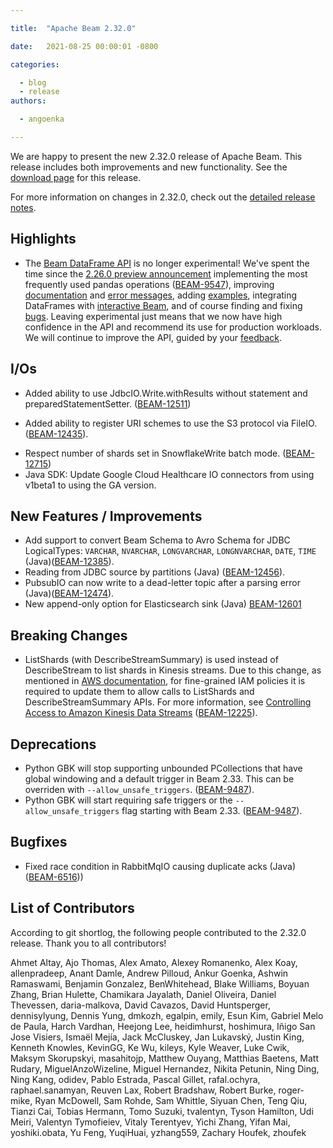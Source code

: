 ```yaml
---

title:  "Apache Beam 2.32.0"

date:   2021-08-25 00:00:01 -0800

categories:

  - blog
  - release
authors:

  - angoenka

---
```


<!--

Licensed under the Apache License, Version 2.0 (the "License");

you may not use this file except in compliance with the License.

You may obtain a copy of the License at

http://www.apache.org/licenses/LICENSE-2.0

Unless required by applicable law or agreed to in writing, software

distributed under the License is distributed on an "AS IS" BASIS,

WITHOUT WARRANTIES OR CONDITIONS OF ANY KIND, either express or implied.

See the License for the specific language governing permissions and

limitations under the License.

-->

We are happy to present the new 2.32.0 release of Apache Beam. This release includes both improvements and new functionality.
See the [download page](/get-started/downloads/#2320-2021-08-11) for this release.

<!-- more -->

For more information on changes in 2.32.0, check out the [detailed release notes](https://issues.apache.org/jira/secure/ReleaseNote.jspa?projectId=12319527&version=12349992).


## Highlights
* The [Beam DataFrame
  API](/documentation/dsls/dataframes/overview/) is no
  longer experimental! We've spent the time since the [2.26.0 preview
  announcement](/blog/dataframe-api-preview-available/)
  implementing the most frequently used pandas operations
  ([BEAM-9547](https://issues.apache.org/jira/browse/BEAM-9547)), improving
  [documentation](https://beam.apache.org/releases/pydoc/current/apache_beam.dataframe.html)
  and [error messages](https://issues.apache.org/jira/browse/BEAM-12028),
  adding
  [examples](https://github.com/apache/beam/tree/master/sdks/python/apache_beam/examples/dataframe),
  integrating DataFrames with [interactive
  Beam](https://beam.apache.org/releases/pydoc/current/apache_beam.runners.interactive.interactive_beam.html),
  and of course finding and fixing
  [bugs](https://issues.apache.org/jira/issues/?jql=project%3DBEAM%20AND%20issuetype%3DBug%20AND%20status%3DResolved%20AND%20component%3Ddsl-dataframe).
  Leaving experimental just means that we now have high confidence in the API
  and recommend its use for production workloads. We will continue to improve
  the API, guided by your
  [feedback](/community/contact-us/).


## I/Os

* Added ability to use JdbcIO.Write.withResults without statement and preparedStatementSetter. ([BEAM-12511](https://issues.apache.org/jira/browse/BEAM-12511))
- Added ability to register URI schemes to use the S3 protocol via FileIO. ([BEAM-12435](https://issues.apache.org/jira/browse/BEAM-12435)).
* Respect number of shards set in SnowflakeWrite batch mode. ([BEAM-12715](https://issues.apache.org/jira/browse/BEAM-12715))
* Java SDK: Update Google Cloud Healthcare IO connectors from using v1beta1 to using the GA version.

## New Features / Improvements

* Add support to convert Beam Schema to Avro Schema for JDBC LogicalTypes:
  `VARCHAR`, `NVARCHAR`, `LONGVARCHAR`, `LONGNVARCHAR`, `DATE`, `TIME`
  (Java)([BEAM-12385](https://issues.apache.org/jira/browse/BEAM-12385)).
* Reading from JDBC source by partitions (Java) ([BEAM-12456](https://issues.apache.org/jira/browse/BEAM-12456)).
* PubsubIO can now write to a dead-letter topic after a parsing error (Java)([BEAM-12474](https://issues.apache.org/jira/browse/BEAM-12474)).
* New append-only option for Elasticsearch sink (Java) [BEAM-12601](https://issues.apache.org/jira/browse/BEAM-12601)

## Breaking Changes

* ListShards (with DescribeStreamSummary) is used instead of DescribeStream to list shards in Kinesis streams. Due to this change, as mentioned in [AWS documentation](https://docs.aws.amazon.com/kinesis/latest/APIReference/API_ListShards.html), for fine-grained IAM policies it is required to update them to allow calls to ListShards and DescribeStreamSummary APIs. For more information, see [Controlling Access to Amazon Kinesis Data Streams](https://docs.aws.amazon.com/streams/latest/dev/controlling-access.html) ([BEAM-12225](https://issues.apache.org/jira/browse/BEAM-12225)).

## Deprecations

* Python GBK will stop supporting unbounded PCollections that have global windowing and a default trigger in Beam 2.33. This can be overriden with `--allow_unsafe_triggers`. ([BEAM-9487](https://issues.apache.org/jira/browse/BEAM-9487)).
* Python GBK will start requiring safe triggers or the `--allow_unsafe_triggers` flag starting with Beam 2.33. ([BEAM-9487](https://issues.apache.org/jira/browse/BEAM-9487)).

## Bugfixes

* Fixed race condition in RabbitMqIO causing duplicate acks (Java) ([BEAM-6516](https://issues.apache.org/jira/browse/BEAM-6516)))


## List of Contributors



According to git shortlog, the following people contributed to the 2.32.0 release. Thank you to all contributors!



Ahmet Altay, Ajo Thomas, Alex Amato, Alexey Romanenko, Alex Koay, allenpradeep, Anant Damle, Andrew Pilloud, Ankur Goenka, Ashwin Ramaswami, Benjamin Gonzalez, BenWhitehead, Blake Williams, Boyuan Zhang, Brian Hulette, Chamikara Jayalath, Daniel Oliveira, Daniel Thevessen, daria-malkova, David Cavazos, David Huntsperger, dennisylyung, Dennis Yung, dmkozh, egalpin, emily, Esun Kim, Gabriel Melo de Paula, Harch Vardhan, Heejong Lee, heidimhurst, hoshimura, Iñigo San Jose Visiers, Ismaël Mejía, Jack McCluskey, Jan Lukavský, Justin King, Kenneth Knowles, KevinGG, Ke Wu, kileys, Kyle Weaver, Luke Cwik, Maksym Skorupskyi, masahitojp, Matthew Ouyang, Matthias Baetens, Matt Rudary, MiguelAnzoWizeline, Miguel Hernandez, Nikita Petunin, Ning Ding, Ning Kang, odidev, Pablo Estrada, Pascal Gillet, rafal.ochyra, raphael.sanamyan, Reuven Lax, Robert Bradshaw, Robert Burke, roger-mike, Ryan McDowell, Sam Rohde, Sam Whittle, Siyuan Chen, Teng Qiu, Tianzi Cai, Tobias Hermann, Tomo Suzuki, tvalentyn, Tyson Hamilton, Udi Meiri, Valentyn Tymofieiev, Vitaly Terentyev, Yichi Zhang, Yifan Mai, yoshiki.obata, Yu Feng, YuqiHuai, yzhang559, Zachary Houfek, zhoufek
